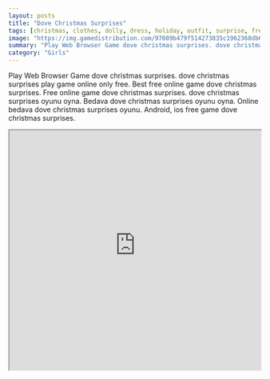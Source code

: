```yaml
---
layout: posts
title: "Dove Christmas Surprises"
tags: [christmas, clothes, dolly, dress, holiday, outfit, surprise, free, online, games, oyna, game, free, games, play, play, games]
image: "https://img.gamedistribution.com/97089b479f514273835c1962368db6ef.jpg"
summary: "Play Web Browser Game dove christmas surprises. dove christmas surprises play game online only free. Best free online game dove christmas surprises. Free online game dove christmas surprises. dove christmas surprises oyunu oyna. Bedava dove christmas surprises oyunu oyna. Online bedava dove christmas surprises oyunu. Android, ios free game dove christmas surprises."
category: "Girls"
---
```


Play Web Browser Game dove christmas surprises. dove christmas surprises play game online only free. Best free online game dove christmas surprises. Free online game dove christmas surprises. dove christmas surprises oyunu oyna. Bedava dove christmas surprises oyunu oyna. Online bedava dove christmas surprises oyunu. Android, ios free game dove christmas surprises.

<iframe width="100%" height="480px;" src="https://html5.gamedistribution.com/97089b479f514273835c1962368db6ef/"></iframe>